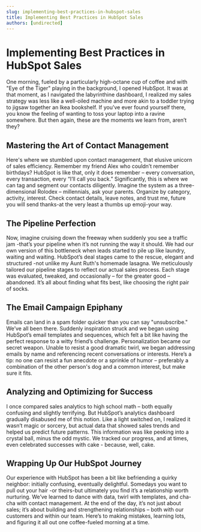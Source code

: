 ```yaml
---
slug: implementing-best-practices-in-hubspot-sales
title: Implementing Best Practices in HubSpot Sales
authors: [undirected]
---
```


# Implementing Best Practices in HubSpot Sales

One morning, fueled by a particularly high-octane cup of coffee and with "Eye of the Tiger" playing in the background, I opened HubSpot. It was at that moment, as I navigated the labyrinthine dashboard, I realized my sales strategy was less like a well-oiled machine and more akin to a toddler trying to jigsaw together an Ikea bookshelf. If you’ve ever found yourself there, you know the feeling of wanting to toss your laptop into a ravine somewhere. But then again, these are the moments we learn from, aren’t they?

## Mastering the Art of Contact Management

Here's where we stumbled upon contact management, that elusive unicorn of sales efficiency. Remember my friend Alex who couldn’t remember birthdays? HubSpot is like that, only it does remember – every conversation, every transaction, every “I’ll call you back.” Significantly, this is where we can tag and segment our contacts diligently. Imagine the system as a three-dimensional Rolodex – millennials, ask your parents. Organize by category, activity, interest. Check contact details, leave notes, and trust me, future you will send thanks-at the very least a thumbs up emoji-your way.

## The Pipeline Perfection

Now, imagine cruising down the freeway when suddenly you see a traffic jam -that’s your pipeline when it’s not running the way it should. We had our own version of this bottleneck when leads started to pile up like laundry, waiting and waiting. HubSpot’s deal stages came to the rescue, elegant and structured -not unlike my Aunt Ruth's homemade lasagna. We meticulously tailored our pipeline stages to reflect our actual sales process. Each stage was evaluated, tweaked, and occasionally – for the greater good – abandoned. It’s all about finding what fits best, like choosing the right pair of socks.

## The Email Campaign Epiphany

Emails can land in a spam folder quicker than you can say "unsubscribe." We’ve all been there. Suddenly inspiration struck and we began using HubSpot’s email templates and sequences, which felt a bit like having the perfect response to a witty friend’s challenge. Personalization became our secret weapon. Unable to resist a good dramatic twirl, we began addressing emails by name and referencing recent conversations or interests. Here’s a tip: no one can resist a fun anecdote or a sprinkle of humor – preferably a combination of the other person's dog and a common interest, but make sure it fits.

## Analyzing and Optimizing for Success

I once compared sales analytics to high school math – both equally confusing and slightly terrifying. But HubSpot’s analytics dashboard gradually disabused me of this notion. Like a light switched on, I realized it wasn’t magic or sorcery, but actual data that showed sales trends and helped us predict future patterns. This information was like peeking into a crystal ball, minus the odd mystic. We tracked our progress, and at times, even celebrated successes with cake - because, well, cake.

## Wrapping Up Our HubSpot Journey

Our experience with HubSpot has been a bit like befriending a quirky neighbor: initially confusing, eventually delightful. Somedays you want to pull out your hair -or theirs-but ultimately you find it’s a relationship worth nurturing. We’ve learned to dance with data, twirl with templates, and cha-cha with contact management. At the end of the day, it’s not just about sales; it’s about building and strengthening relationships – both with our customers and within our team. Here’s to making mistakes, learning lots, and figuring it all out one coffee-fueled morning at a time.